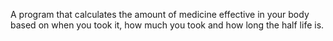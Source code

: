 A program that calculates the amount of medicine effective in your body based on when you took it, how much you took and how long the half life is.
